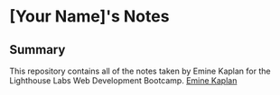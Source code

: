 # [Your Name]'s Notes
## Summary 

This repository contains all of the notes taken by Emine Kaplan for the Lighthouse Labs Web Development Bootcamp.
[Emine Kaplan](https://github.com/EmineKaplan)
